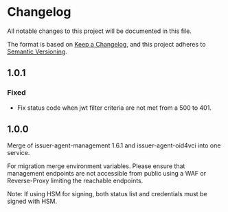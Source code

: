 # Changelog

All notable changes to this project will be documented in this file.

The format is based on [Keep a Changelog](https://keepachangelog.com/en/1.1.0/),
and this project adheres to [Semantic Versioning](https://semver.org/spec/v2.0.0.html).

## 1.0.1

### Fixed

- Fix status code when jwt filter criteria are not met from a 500 to 401.

## 1.0.0
Merge of issuer-agent-management 1.6.1 and issuer-agent-oid4vci into one service.

For migration merge environment variables. Please ensure that management endpoints are not accessible from public using a WAF or Reverse-Proxy limiting the reachable endpoints.

Note: If using HSM for signing, both status list and credentials must be signed with HSM.